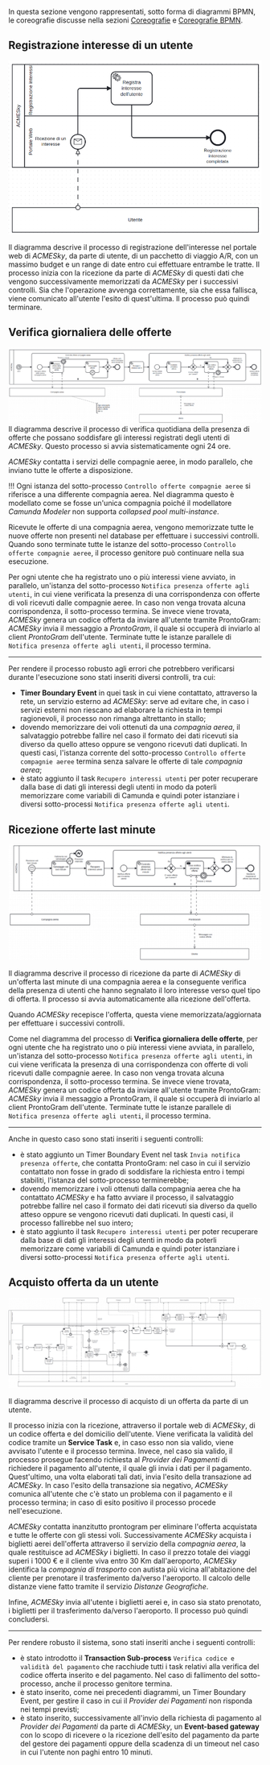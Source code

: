 In questa sezione vengono rappresentati, sotto forma di diagrammi BPMN, le coreografie discusse nella sezioni [Coreografie](docs/coreografie) e [Coreografie BPMN](docs/coreografiebpmn).

<a name="registerInterest"></a>
## Registrazione interesse di un utente

![!Processo di registrazione di un interesse da parte di un utente](assets/bpmn/RegistrazioneInteresseUtente.png)

Il diagramma descrive il processo di registrazione dell'interesse nel portale web di *ACMESky*, da parte di utente, di un pacchetto di viaggio A/R, con un massimo budget e un range di date entro cui effettuare entrambe le tratte. Il processo inizia con la ricezione da parte di *ACMESky* di questi dati che vengono successivamente memorizzati da *ACMESky* per i successivi controlli. Sia che l'operazione avvenga correttamente, sia che essa fallisca, viene comunicato all'utente l'esito di quest'ultima. Il processo può quindi terminare.


<a name="dailyCheck"></a>
## Verifica giornaliera delle offerte

![!Processo di verifica giornaliera delle offerte delle compagnie aeree](assets/bpmn/VerificaGiornaliera.png)
Il diagramma descrive il processo di verifica quotidiana della presenza di offerte che possano soddisfare gli interessi registrati degli utenti di *ACMESky*. Questo processo si avvia sistematicamente ogni 24 ore.

*ACMESky* contatta i servizi delle compagnie aeree, in modo parallelo, che inviano tutte le offerte a disposizione.

!!! 
    Ogni istanza del sotto-processo `Controllo offerte compagnie aeree` si riferisce a una differente compagnia aerea. Nel diagramma questo è modellato come se fosse un'unica compagnia poiché il modellatore *Camunda Modeler* non supporta *collapsed pool multi-instance*.

Ricevute le offerte di una compagnia aerea, vengono memorizzate tutte le nuove offerte non presenti nel database per effettuare i successivi controlli. Quando sono terminate tutte le istanze del sotto-processo `Controllo offerte compagnie aeree`, il processo genitore può continuare nella sua esecuzione.

Per ogni utente che ha registrato uno o più interessi viene avviato, in parallelo, un'istanza del sotto-processo `Notifica presenza offerte agli utenti`, in cui viene verificata la presenza di una corrispondenza con offerte di voli ricevuti dalle compagnie aeree. In caso non venga trovata alcuna corrispondenza, il sotto-processo termina. Se invece viene trovata, *ACMESky* genera un codice offerta da inviare all'utente tramite ProntoGram: *ACMESky* invia il messaggio a *ProntoGram*, il quale si occuperà di inviarlo al client *ProntoGram* dell'utente.
Terminate tutte le istanze parallele di `Notifica presenza offerte agli utenti`, il processo termina.

--- 

Per rendere il processo robusto agli errori che potrebbero verificarsi durante l'esecuzione sono stati inseriti diversi controlli, tra cui:

- **Timer Boundary Event** in quei task in cui viene contattato, attraverso la rete, un servizio esterno ad *ACMESky*: serve ad evitare che, in caso i servizi esterni non riescano ad elaborare la richiesta in tempi ragionevoli, il processo non rimanga altrettanto in stallo;
- dovendo memorizzare dei voli ottenuti da una *compagnia aerea*, il salvataggio potrebbe fallire nel caso il formato dei dati ricevuti sia diverso da quello atteso oppure se vengono ricevuti dati duplicati. In questi casi, l'istanza corrente del sotto-processo `Controllo offerte compagnie aeree` termina senza salvare le offerte di tale *compagnia aerea*;
- è stato aggiunto il task `Recupero interessi utenti` per poter recuperare dalla base di dati gli interessi degli utenti in modo da poterli memorizzare come variabili di Camunda e quindi poter istanziare i diversi sotto-processi `Notifica presenza offerte agli utenti`.

## Ricezione offerte last minute

![!Processo di ricezione delle offerte last minute (scopo implementativo)](assets/bpmn/NotificaVoliLastMinute.png)

Il diagramma descrive il processo di ricezione da parte di *ACMESky* di un'offerta last minute di una compagnia aerea e la conseguente verifica della presenza di utenti che hanno segnalato il loro interesse verso quel tipo di offerta. Il processo si avvia automaticamente alla ricezione dell'offerta.

Quando *ACMESky* recepisce l'offerta, questa viene memorizzata/aggiornata per effettuare i successivi controlli.

Come nel diagramma del processo di **Verifica giornaliera delle offerte**, per ogni utente che ha registrato uno o più interessi viene avviata, in parallelo, un'istanza del sotto-processo `Notifica presenza offerte agli utenti`, in cui viene verificata la presenza di una corrispondenza con offerte di voli ricevuti dalle compagnie aeree. In caso non venga trovata alcuna corrispondenza, il sotto-processo termina. Se invece viene trovata, *ACMESky* genera un codice offerta da inviare all'utente tramite ProntoGram: *ACMESky* invia il messaggio a ProntoGram, il quale si occuperà di inviarlo al client ProntoGram dell'utente.
Terminate tutte le istanze parallele di `Notifica presenza offerte agli utenti`, il processo termina.

--- 

Anche in questo caso sono stati inseriti i seguenti controlli:

- è stato aggiunto un Timer Boundary Event nel task `Invia notifica presenza offerte`, che contatta ProntoGram: nel caso in cui il servizio contattato non fosse in grado di soddisfare la richiesta entro i tempi stabiliti, l'istanza del sotto-processo terminerebbe;
- dovendo memorizzare i voli ottenuti dalla compagnia aerea che ha contattato *ACMESky* e ha fatto avviare il processo, il salvataggio potrebbe fallire nel caso il formato dei dati ricevuti sia diverso da quello atteso oppure se vengono ricevuti dati duplicati. In questi casi, il processo fallirebbe nel suo intero;
- è stato aggiunto il task `Recupero interessi utenti` per poter recuperare dalla base di dati gli interessi degli utenti in modo da poterli memorizzare come variabili di Camunda e quindi poter istanziare i diversi sotto-processi `Notifica presenza offerte agli utenti`.

<a name="buyOffer"></a>
## Acquisto offerta da un utente

![!Processo di acquisto di un'offerta (scopo implementativo)](assets/bpmn/AcquistoOfferta.png)

Il diagramma descrive il processo di acquisto di un offerta da parte di un utente.

Il processo inizia con la ricezione, attraverso il portale web di *ACMESky*, di un codice offerta e del domicilio dell'utente. Viene verificata la validità del codice tramite un **Service Task** e, in caso esso non sia valido, viene avvisato l'utente e il processo termina. Invece, nel caso sia valido, il processo prosegue facendo richiesta al *Provider dei Pagamenti* di richiedere il pagamento all'utente, il quale gli invia i dati per il pagamento. Quest'ultimo, una volta elaborati tali dati, invia l'esito della transazione ad *ACMESky*. In caso l'esito della transazione sia negativo, *ACMESky* comunica all'utente che c'è stato un problema con il pagamento e il processo termina; in caso di esito positivo il processo procede nell'esecuzione.

*ACMESky* contatta inanzitutto prontogram per eliminare l'offerta acquistata e tutte le offerte con gli stessi voli. Successivamente *ACMESky* acquista i biglietti aerei dell'offerta attraverso il servizio della *compagnia aerea*, la quale restituisce ad *ACMESky* i biglietti. In caso il prezzo totale dei viaggi superi i 1000 € e il cliente viva entro 30 Km dall'aeroporto, *ACMESky* identifica la *compagnia di trasporto* con autista più vicina all'abitazione del cliente per prenotare il trasferimento da/verso l'aeroporto. Il calcolo delle distanze viene fatto tramite il servizio *Distanze Geografiche*.

Infine, *ACMESky* invia all'utente i biglietti aerei e, in caso sia stato prenotato, i biglietti per il trasferimento da/verso l'aeroporto. Il processo può quindi concludersi. 

--- 

Per rendere robusto il sistema, sono stati inseriti anche i seguenti controlli:

- è stato introdotto il **Transaction Sub-process** `Verifica codice e validità del pagamento` che racchiude tutti i task relativi alla verifica del codice offerta inserito e del pagamento. Nel caso di fallimento del sotto-processo, anche il processo genitore termina.
- è stato inserito, come nei precedenti diagrammi, un Timer Boundary Event, per gestire il caso in cui il *Provider dei Pagamenti* non risponda nei tempi previsti;
- è stato inserito, successivamente all'invio della richiesta di pagamento al *Provider dei Pagamenti* da parte di *ACMESky*, un **Event-based gateway** con lo scopo di ricevere o la ricezione dell'esito del pagamento da parte del gestore dei pagamenti oppure della scadenza di un timeout nel caso in cui l'utente non paghi entro 10 minuti.